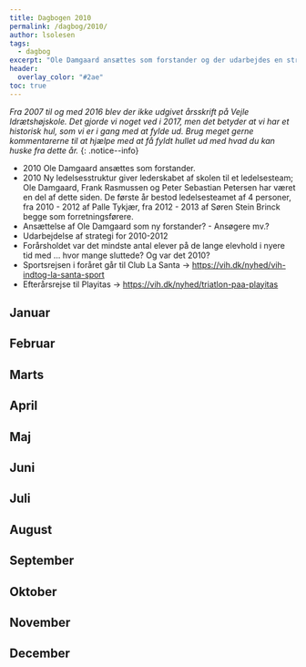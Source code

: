 ```yaml
---
title: Dagbogen 2010
permalink: /dagbog/2010/
author: lsolesen
tags:
  - dagbog
excerpt: "Ole Damgaard ansættes som forstander og der udarbejdes en strategi frem mod 2012. Vi tager på skirejse og forårsrejse til Club La Santa og efterårsrejsen går til Playitas på Fuerteventura."
header:
  overlay_color: "#2ae"
toc: true
---
```


_Fra 2007 til og med 2016 blev der ikke udgivet årsskrift på Vejle Idrætshøjskole. Det gjorde vi noget ved i 2017, men det betyder at vi har et historisk hul, som vi er i gang med at fylde ud. Brug meget gerne kommentarerne til at hjælpe med at få fyldt hullet ud med hvad du kan huske fra dette år._
{: .notice--info}

* 2010 Ole Damgaard ansættes som forstander.
* 2010 Ny ledelsesstruktur giver lederskabet af skolen til et ledelsesteam; Ole Damgaard, Frank Rasmussen og Peter Sebastian Petersen har været en del af dette siden. De første år bestod ledelsesteamet af 4 personer, fra 2010 - 2012 af Palle Tykjær, fra 2012 - 2013 af Søren Stein Brinck begge som forretningsførere.
* Ansættelse af Ole Damgaard som ny forstander? - Ansøgere mv.?
* Udarbejdelse af strategi for 2010-2012
* Forårsholdet var det mindste antal elever på de lange elevhold i nyere tid med … hvor mange sluttede? Og var det 2010?
* Sportsrejsen i foråret går til Club La Santa → https://vih.dk/nyhed/vih-indtog-la-santa-sport
* Efterårsrejse til Playitas → https://vih.dk/nyhed/triatlon-paa-playitas

## Januar

## Februar

## Marts

## April

## Maj

## Juni

## Juli

## August

## September

## Oktober

## November

## December
